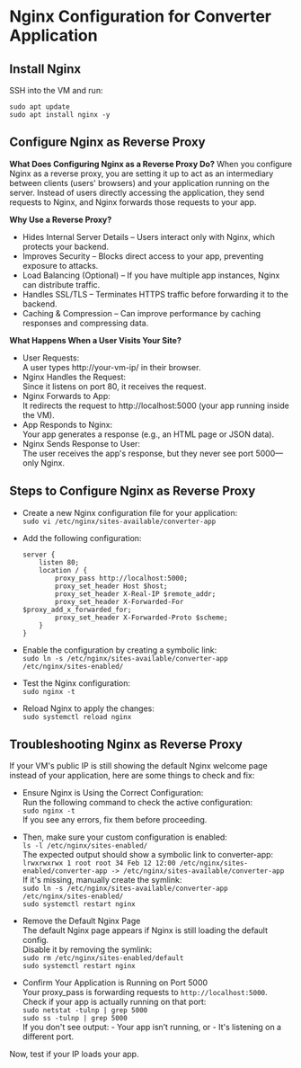 # Nginx Configuration for Converter Application

## Install Nginx
SSH into the VM and run:

`sudo apt update` </br>
`sudo apt install nginx -y`

## Configure Nginx as Reverse Proxy

**What Does Configuring Nginx as a Reverse Proxy Do?**
When you configure Nginx as a reverse proxy, you are setting it up to act as an intermediary between clients (users' browsers) and your application running on the server. Instead of users directly accessing the application, they send requests to Nginx, and Nginx forwards those requests to your app.

**Why Use a Reverse Proxy?**
- Hides Internal Server Details – Users interact only with Nginx, which protects your backend.
- Improves Security – Blocks direct access to your app, preventing exposure to attacks.
- Load Balancing (Optional) – If you have multiple app instances, Nginx can distribute traffic.
- Handles SSL/TLS – Terminates HTTPS traffic before forwarding it to the backend.
- Caching & Compression – Can improve performance by caching responses and compressing data.

**What Happens When a User Visits Your Site?**
- User Requests: </br>
    A user types http://your-vm-ip/ in their browser.
- Nginx Handles the Request:</br>
    Since it listens on port 80, it receives the request.
- Nginx Forwards to App:</br>
    It redirects the request to http://localhost:5000 (your app running inside the VM).
- App Responds to Nginx:</br>
    Your app generates a response (e.g., an HTML page or JSON data).
- Nginx Sends Response to User:</br>
    The user receives the app's response, but they never see port 5000—only Nginx.


## Steps to Configure Nginx as Reverse Proxy

- Create a new Nginx configuration file for your application: </br>
    `sudo vi /etc/nginx/sites-available/converter-app`

- Add the following configuration: </br>

    `server {` </br>
    `    listen 80;` </br>
    `    location / {` </br>
    `        proxy_pass http://localhost:5000;` </br>
    `        proxy_set_header Host $host;` </br>
    `        proxy_set_header X-Real-IP $remote_addr;` </br>
    `        proxy_set_header X-Forwarded-For $proxy_add_x_forwarded_for;` </br>
    `        proxy_set_header X-Forwarded-Proto $scheme;` </br>
    `    }` </br>
    `}`

- Enable the configuration by creating a symbolic link:  </br>
    `sudo ln -s /etc/nginx/sites-available/converter-app /etc/nginx/sites-enabled/`

- Test the Nginx configuration: </br>
    `sudo nginx -t`

- Reload Nginx to apply the changes:  </br>
    `sudo systemctl reload nginx`


## Troubleshooting Nginx as Reverse Proxy

If your VM's public IP is still showing the default Nginx welcome page instead of your application, here are some things to check and fix:

- Ensure Nginx is Using the Correct Configuration: </br>
    Run the following command to check the active configuration: </br>
    `sudo nginx -t` </br>
    If you see any errors, fix them before proceeding.

- Then, make sure your custom configuration is enabled: </br>
    `ls -l /etc/nginx/sites-enabled/` </br>
    The expected output should show a symbolic link to converter-app: </br>
    `lrwxrwxrwx 1 root root 34 Feb 12 12:00 /etc/nginx/sites-enabled/converter-app -> /etc/nginx/sites-available/converter-app` </br>
    If it's missing, manually create the symlink: </br>
    `sudo ln -s /etc/nginx/sites-available/converter-app /etc/nginx/sites-enabled/` </br>
    `sudo systemctl restart nginx`

- Remove the Default Nginx Page </br>
    The default Nginx page appears if Nginx is still loading the default config. </br>
    Disable it by removing the symlink: </br>
    `sudo rm /etc/nginx/sites-enabled/default` </br>
    `sudo systemctl restart nginx`

- Confirm Your Application is Running on Port 5000 </br>
    Your proxy_pass is forwarding requests to `http://localhost:5000`. </br>
    Check if your app is actually running on that port: </br>
    `sudo netstat -tulnp | grep 5000` </br>
    `sudo ss -tulnp | grep 5000` </br>
    If you don't see output:
      - Your app isn’t running, or
      - It's listening on a different port.


Now, test if your IP loads your app.







